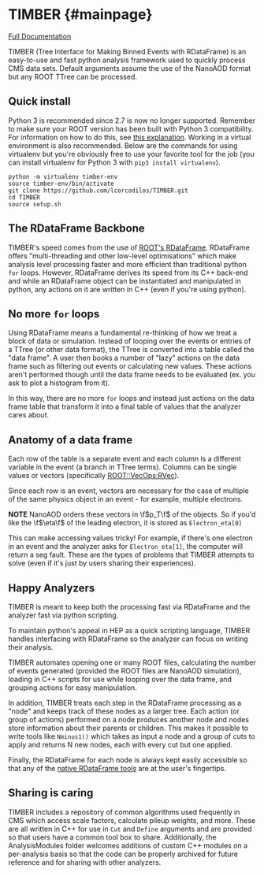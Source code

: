 # TIMBER {#mainpage}
[Full Documentation](https://lcorcodilos.github.io/TIMBER/)

TIMBER (Tree Interface for Making Binned Events with RDataFrame) is an easy-to-use and fast python analysis framework used to quickly process CMS data sets. 
Default arguments assume the use of the NanoAOD format but any ROOT TTree can be processed.

## Quick install
Python 3 is recommended since 2.7 is now no longer supported. Remember to make sure your 
ROOT version has been built with Python 3 compatibility. For information on how to do this, see
[this explanation](doxysetup/Python3.md).
Working in a virtual environment is also recommended. Below are the commands for using virtualenv but
you're obviously free to use your favorite tool for the job (you can install virtualenv for Python 3 with 
`pip3 install virtualenv`).

```
python -m virtualenv timber-env
source timber-env/bin/activate
git clone https://github.com/lcorcodilos/TIMBER.git
cd TIMBER
source setup.sh
```

## The RDataFrame Backbone
TIMBER's speed comes from the use of 
[ROOT's RDataFrame](https://root.cern/doc/master/classROOT_1_1RDataFrame.html). 
RDataFrame offers "multi-threading and other low-level optimisations" which make analysis level
processing faster and more efficient than traditional python `for` loops. However,
RDataFrame derives its speed from its C++ back-end and while an RDataFrame object can be instantiated
and manipulated in python, any actions on it are written in C++ (even if you're using python).

## No more `for` loops
Using RDataFrame means a fundamental re-thinking of how we treat a block of data or simulation.
Instead of looping over the events or entries of a TTree (or other data format), the TTree is
converted into a table called the "data frame". A user then books a number of "lazy" actions on 
the data frame such as filtering out events or calculating new values. These actions aren't performed
though until the data frame needs to be evaluated (ex. you ask to plot a histogram from it). 

In this way, there are no more `for` loops and instead just actions on the data frame table that 
transform it into a final table of values that the analyzer cares about. 

## Anatomy of a data frame
Each row of the table is a separate event and each
column is a different variable in the event (a branch in TTree terms). Columns can be single values or
vectors (specifically [ROOT::VecOps:RVec](https://root.cern.ch/doc/v614/classROOT_1_1VecOps_1_1RVec.html)).

Since each row is an event, vectors are necessary for the case of multiple of the same physics object in 
an event - for example, multiple electrons. 

**NOTE** NanoAOD orders these vectors in \f$p_T\f$ of the objects. So if you'd like the \f$\eta\f$ of the leading electron, it is stored as `Electron_eta[0]`

This can make accessing values tricky! For example, if there's one electron in an event and the analyzer asks for `Electron_eta[1]`, the computer will return a seg fault. These are the types of problems that TIMBER attempts to solve (even if it's just by users sharing their experiences).

## Happy Analyzers
TIMBER is meant to keep both the processing fast via RDataFrame and the analyzer fast via python scripting.

To maintain python's appeal in HEP as a quick scripting language, TIMBER handles
interfacing with RDataFrame so the analyzer can focus on writing their analysis.

TIMBER automates opening one or many ROOT files, calculating the number of events generated 
(provided the ROOT files are NanoAOD simulation), loading in C++ scripts for use while looping over
the data frame, and grouping actions for easy manipulation.

In addition, TIMBER treats each step in the RDataFrame processing as a "node" and keeps track of these nodes as a larger tree. 
Each action (or group of actions) performed on a node produces another node and nodes store information about their parents or children. This makes it possible to write tools like `Nminus1()` which takes as input a node and a group of cuts to apply and returns N new nodes, each with every cut but one applied.

Finally, the RDataFrame for each node is always kept easily accessible so that any of the [native RDataFrame tools](https://root.cern/doc/master/classROOT_1_1RDataFrame.html) are at the user's fingertips.

## Sharing is caring
TIMBER includes a repository of common algorithms used frequently in CMS 
which access scale factors, calculate pileup weights, and more. These are all written 
in C++ for use in `Cut` and `Define` arguments and are provided so that users have a common tool box to share. 
Additionally, the AnalysisModules folder welcomes additions of custom C++ modules on a 
per-analysis basis so that the code can be properly archived for future reference and for sharing
with other analyzers.